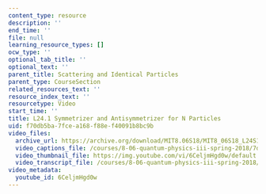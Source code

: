 ```yaml
---
content_type: resource
description: ''
end_time: ''
file: null
learning_resource_types: []
ocw_type: ''
optional_tab_title: ''
optional_text: ''
parent_title: Scattering and Identical Particles
parent_type: CourseSection
related_resources_text: ''
resource_index_text: ''
resourcetype: Video
start_time: ''
title: L24.1 Symmetrizer and Antisymmetrizer for N Particles
uid: f70db5ba-7fce-a168-f88e-f40091b8bc9b
video_files:
  archive_url: https://archive.org/download/MIT8.06S18/MIT8_06S18_L24S1_300k.mp4
  video_captions_file: /courses/8-06-quantum-physics-iii-spring-2018/7d98cc1266a45edcb3767691904e0a44_6CeljmHgd0w.vtt
  video_thumbnail_file: https://img.youtube.com/vi/6CeljmHgd0w/default.jpg
  video_transcript_file: /courses/8-06-quantum-physics-iii-spring-2018/e1bb2c80e2d54f1763b6b9051ba24eb7_6CeljmHgd0w.pdf
video_metadata:
  youtube_id: 6CeljmHgd0w
---
```

